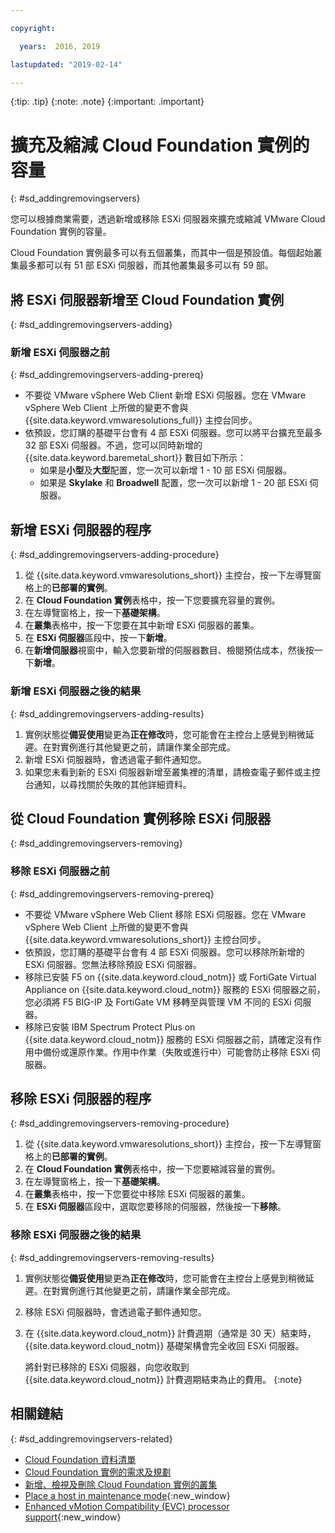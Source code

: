 ```yaml
---

copyright:

  years:  2016, 2019

lastupdated: "2019-02-14"

---
```


{:tip: .tip}
{:note: .note}
{:important: .important}

# 擴充及縮減 Cloud Foundation 實例的容量
{: #sd_addingremovingservers}

您可以根據商業需要，透過新增或移除 ESXi 伺服器來擴充或縮減 VMware Cloud Foundation 實例的容量。

Cloud Foundation 實例最多可以有五個叢集，而其中一個是預設值。每個起始叢集最多都可以有 51 部 ESXi 伺服器，而其他叢集最多可以有 59 部。

## 將 ESXi 伺服器新增至 Cloud Foundation 實例
{: #sd_addingremovingservers-adding}

### 新增 ESXi 伺服器之前
{: #sd_addingremovingservers-adding-prereq}

* 不要從 VMware vSphere Web Client 新增 ESXi 伺服器。您在 VMware vSphere Web Client 上所做的變更不會與 {{site.data.keyword.vmwaresolutions_full}} 主控台同步。
* 依預設，您訂購的基礎平台會有 4 部 ESXi 伺服器。您可以將平台擴充至最多 32 部 ESXi 伺服器。不過，您可以同時新增的 {{site.data.keyword.baremetal_short}} 數目如下所示：
   * 如果是**小型**及**大型**配置，您一次可以新增 1 - 10 部 ESXi 伺服器。
   * 如果是 **Skylake** 和 **Broadwell** 配置，您一次可以新增 1 - 20 部 ESXi 伺服器。

## 新增 ESXi 伺服器的程序
{: #sd_addingremovingservers-adding-procedure}

1. 從 {{site.data.keyword.vmwaresolutions_short}} 主控台，按一下左導覽窗格上的**已部署的實例**。
2. 在 **Cloud Foundation 實例**表格中，按一下您要擴充容量的實例。
3. 在左導覽窗格上，按一下**基礎架構**。
4. 在**叢集**表格中，按一下您要在其中新增 ESXi 伺服器的叢集。
5. 在 **ESXi 伺服器**區段中，按一下**新增**。
6. 在**新增伺服器**視窗中，輸入您要新增的伺服器數目、檢閱預估成本，然後按一下**新增**。

### 新增 ESXi 伺服器之後的結果
{: #sd_addingremovingservers-adding-results}

1. 實例狀態從**備妥使用**變更為**正在修改**時，您可能會在主控台上感覺到稍微延遲。在對實例進行其他變更之前，請讓作業全部完成。
2. 新增 ESXi 伺服器時，會透過電子郵件通知您。
3. 如果您未看到新的 ESXi 伺服器新增至叢集裡的清單，請檢查電子郵件或主控台通知，以尋找關於失敗的其他詳細資料。

## 從 Cloud Foundation 實例移除 ESXi 伺服器
{: #sd_addingremovingservers-removing}

### 移除 ESXi 伺服器之前
{: #sd_addingremovingservers-removing-prereq}

* 不要從 VMware vSphere Web Client 移除 ESXi 伺服器。您在 VMware vSphere Web Client 上所做的變更不會與 {{site.data.keyword.vmwaresolutions_short}} 主控台同步。
* 依預設，您訂購的基礎平台會有 4 部 ESXi 伺服器。您可以移除所新增的 ESXi 伺服器。您無法移除預設 ESXi 伺服器。
* 移除已安裝 F5 on {{site.data.keyword.cloud_notm}} 或 FortiGate Virtual Appliance on {{site.data.keyword.cloud_notm}} 服務的 ESXi 伺服器之前，您必須將 F5 BIG-IP 及 FortiGate VM 移轉至與管理 VM 不同的 ESXi 伺服器。
* 移除已安裝 IBM Spectrum Protect Plus on {{site.data.keyword.cloud_notm}} 服務的 ESXi 伺服器之前，請確定沒有作用中備份或還原作業。作用中作業（失敗或進行中）可能會防止移除 ESXi 伺服器。

## 移除 ESXi 伺服器的程序
{: #sd_addingremovingservers-removing-procedure}

1. 從 {{site.data.keyword.vmwaresolutions_short}} 主控台，按一下左導覽窗格上的**已部署的實例**。
2. 在 **Cloud Foundation 實例**表格中，按一下您要縮減容量的實例。
3. 在左導覽窗格上，按一下**基礎架構**。
4. 在**叢集**表格中，按一下您要從中移除 ESXi 伺服器的叢集。
6. 在 **ESXi 伺服器**區段中，選取您要移除的伺服器，然後按一下**移除**。

### 移除 ESXi 伺服器之後的結果
{: #sd_addingremovingservers-removing-results}

1. 實例狀態從**備妥使用**變更為**正在修改**時，您可能會在主控台上感覺到稍微延遲。在對實例進行其他變更之前，請讓作業全部完成。
2. 移除 ESXi 伺服器時，會透過電子郵件通知您。
3. 在 {{site.data.keyword.cloud_notm}} 計費週期（通常是 30 天）結束時，{{site.data.keyword.cloud_notm}} 基礎架構會完全收回 ESXi 伺服器。

   將針對已移除的 ESXi 伺服器，向您收取到 {{site.data.keyword.cloud_notm}} 計費週期結束為止的費用。
   {:note}

## 相關鏈結
{: #sd_addingremovingservers-related}

* [Cloud Foundation 資料清單](/docs/services/vmwaresolutions/sddc?topic=vmware-solutions-sd_bom)
* [Cloud Foundation 實例的需求及規劃](/docs/services/vmwaresolutions/sddc?topic=vmware-solutions-sd_planning)
* [新增、檢視及刪除 Cloud Foundation 實例的叢集](/docs/services/vmwaresolutions/sddc?topic=vmware-solutions-adding-and-viewing-clusters-for-cloud-foundation-instances)
* [Place a host in maintenance mode](http://pubs.vmware.com/vsphere-60/index.jsp?topic=%2Fcom.vmware.vsphere.resmgmt.doc%2FGUID-8F705E83-6788-42D4-93DF-63A2B892367F.html){:new_window}
* [Enhanced vMotion Compatibility (EVC) processor support](https://kb.vmware.com/selfservice/microsites/search.do?language=en_US&cmd=displayKC&externalId=1003212){:new_window}
